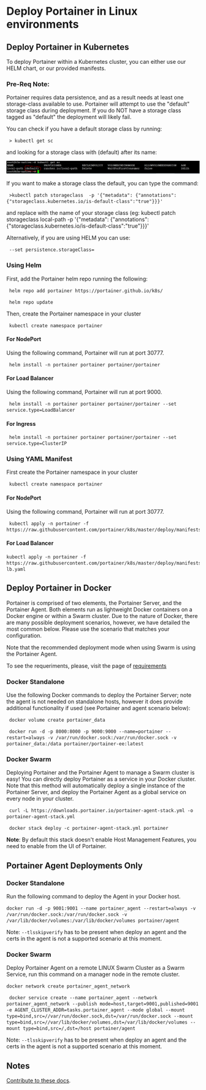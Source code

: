 # Deploy Portainer in Linux environments

## Deploy Portainer in Kubernetes

To deploy Portainer within a Kubernetes cluster, you can either use our HELM chart, or our provided manifests.

### Pre-Req Note:
Portainer requires data persistence, and as a result needs at least one storage-class available to use. Portainer will attempt to use the "default" storage class during deployment. If you do NOT have a storage class tagged as "default" the deployment will likely fail.

You can check if you have a default storage class by running:

<pre><code> > kubectl get sc </code></pre>

and looking for a storage class with (default) after its name:

![defaultsc](assets/defaultsc.png)

If you want to make a storage class the default, you can type the command:

<pre><code> >kubectl patch storageclass <storage-class-name> -p '{"metadata": {"annotations":{"storageclass.kubernetes.io/is-default-class":"true"}}}' </code></pre>

and replace <storage-class-name> with the name of your storage class (eg: kubectl patch storageclass local-path -p '{"metadata": {"annotations":{"storageclass.kubernetes.io/is-default-class":"true"}}}'

Alternatively, if you are using HELM you can use: 
<pre><code> --set persistence.storageClass=<storage-class-name> </code></pre>

### Using Helm

First, add the Portainer helm repo running the following:

<pre><code> helm repo add portainer https://portainer.github.io/k8s/</code></pre>
<pre><code> helm repo update</code></pre>

Then, create the Portainer namespace in your cluster

<pre><code> kubectl create namespace portainer</code></pre>

#### For NodePort

Using the following command, Portainer will run at port 30777.

<pre><code> helm install -n portainer portainer portainer/portainer</code></pre>

#### For Load Balancer

Using the following command, Portainer will run at port 9000.

<pre><code> helm install -n portainer portainer portainer/portainer --set service.type=LoadBalancer</code></pre>

#### For Ingress

<pre><code> helm install -n portainer portainer portainer/portainer --set service.type=ClusterIP</code></pre>

### Using YAML Manifest

First create the Portainer namespace in your cluster

<pre><code> kubectl create namespace portainer</code></pre>

#### For NodePort

Using the following command, Portainer will run at port 30777.

<pre><code> kubectl apply -n portainer -f https://raw.githubusercontent.com/portainer/k8s/master/deploy/manifests/portainer/portainer.yaml</code></pre>

#### For Load Balancer

<pre><code>kubectl apply -n portainer -f https://raw.githubusercontent.com/portainer/k8s/master/deploy/manifests/portainer/portainer-lb.yaml</code></pre>

## Deploy Portainer in Docker

Portainer is comprised of two elements, the Portainer Server, and the Portainer Agent. Both elements run as lightweight Docker containers on a Docker engine or within a Swarm cluster. Due to the nature of Docker, there are many possible deployment scenarios, however, we have detailed the most common below. Please use the scenario that matches your configuration.

Note that the recommended deployment mode when using Swarm is using the Portainer Agent.

To see the requeriments, please, visit the page of [requirements](/v2.0-be/deploy/requeriments.md)

### Docker Standalone

Use the following Docker commands to deploy the Portainer Server; note the agent is not needed on standalone hosts, however it does provide additional functionality if used (see Portainer and agent scenario below):

<pre><code> docker volume create portainer_data</code></pre>

<pre><code> docker run -d -p 8000:8000 -p 9000:9000 --name=portainer --restart=always -v /var/run/docker.sock:/var/run/docker.sock -v portainer_data:/data portainer/portainer-ee:latest</code></pre>

### Docker Swarm

Deploying Portainer and the Portainer Agent to manage a Swarm cluster is easy! You can directly deploy Portainer as a service in your Docker cluster. Note that this method will automatically deploy a single instance of the Portainer Server, and deploy the Portainer Agent as a global service on every node in your cluster.

<pre><code> curl -L https://downloads.portainer.io/portainer-agent-stack.yml -o portainer-agent-stack.yml</code></pre>
<pre><code> docker stack deploy -c portainer-agent-stack.yml portainer</code></pre>

<b>Note</b>: By default this stack doesn't enable Host Management Features, you need to enable from the UI of Portainer.

## Portainer Agent Deployments Only

### Docker Standalone
Run the following command to deploy the Agent in your Docker host.

<pre><code>docker run -d -p 9001:9001 --name portainer_agent --restart=always -v /var/run/docker.sock:/var/run/docker.sock -v /var/lib/docker/volumes:/var/lib/docker/volumes portainer/agent</code></pre>

Note: <code>--tlsskipverify</code> has to be present when deploy an agent and the certs in the agent is not a supported scenario at this moment.

### Docker Swarm
Deploy Portainer Agent on a remote LINUX Swarm Cluster as a Swarm Service, run this command on a manager node in the remote cluster.

<pre><code>docker network create portainer_agent_network</code></pre>

<pre><code> docker service create --name portainer_agent --network portainer_agent_network --publish mode=host,target=9001,published=9001 -e AGENT_CLUSTER_ADDR=tasks.portainer_agent --mode global --mount type=bind,src=//var/run/docker.sock,dst=/var/run/docker.sock --mount type=bind,src=//var/lib/docker/volumes,dst=/var/lib/docker/volumes --mount type=bind,src=/,dst=/host portainer/agent</code></pre>

Note: <code>--tlsskipverify</code> has to be present when deploy an agent and the certs in the agent is not a supported scenario at this moment.

## Notes

[Contribute to these docs](https://github.com/portainer/portainer-docs/blob/master/contributing.md).
